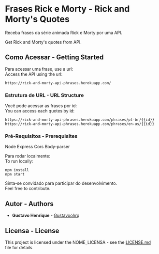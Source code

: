 # Frases Rick e Morty - Rick and Morty's Quotes

Receba frases da série animada Rick e Morty por uma API.

Get Rick and Morty's quotes from API.

## Como Acessar - Getting Started

Para acessar uma frase, use a url:</br>
Access the API using the url:

```
https://rick-and-morty-api-phrases.herokuapp.com/
```
### Estrutura de URL - URL Structure

Você pode acessar as frases por id:</br>
You can access each quotes by id:
```
https://rick-and-morty-api-phrases.herokuapp.com/phrases/pt-br/{{id}}
https://rick-and-morty-api-phrases.herokuapp.com/phrases/en-us/{{id}}
```

### Pré-Requisitos - Prerequisites

Node
Express
Cors
Body-parser

Para rodar localmente:</br>
To run locally: 

```
npm install
npm start
```


Sinta-se convidado para participar do desenvolvimento.</br>
Feel free to contribute.

## Autor - Authors

* **Gustavo Henrique** - [Gustavoohrq](https://github.com/Gustavoohrq)


## Licensa - License

This project is licensed under the NOME_LICENSA - see the [LICENSE.md](LICENSE.md) file for details

